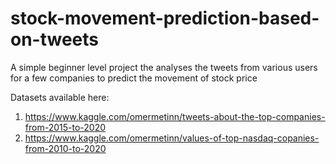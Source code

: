 # stock-movement-prediction-based-on-tweets
A simple beginner level project the analyses the tweets from various users for a few companies to predict the movement of stock price 

Datasets available here:
1. https://www.kaggle.com/omermetinn/tweets-about-the-top-companies-from-2015-to-2020
2. https://www.kaggle.com/omermetinn/values-of-top-nasdaq-copanies-from-2010-to-2020
